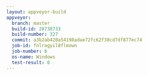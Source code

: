 ```yaml
---
layout: appveyor-build
appveyor:
  branch: master
  build-id: 28738733
  build-number: 327
  commit: a3b2ab420a54198adae72fc62f38cd7df877ec74
  job-id: fnlragyil8flmown
  job-number: 6
  os-name: Windows
  test-result: 0
---
```

